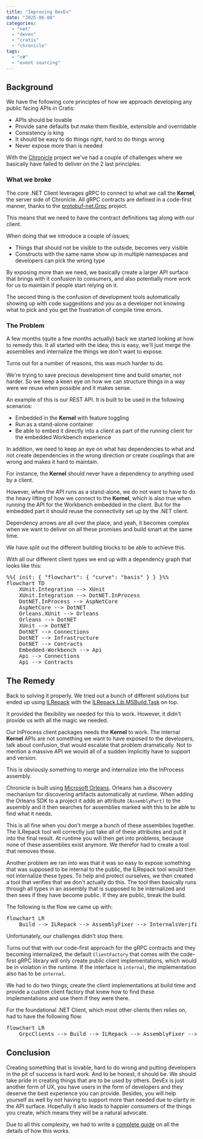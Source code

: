 ```yaml
---
title: "Improving DevEx"
date: "2025-06-08"
categories: 
  - "net"
  - "devex"
  - "cratis"
  - "chronicle"
tags: 
  - "c#"
  - "event sourcing"
---
```


## Background

We have the following core principles of how we approach developing any public facing APIs in Cratis:

- APIs should be lovable
- Provide sane defaults but make them flexible, extensible and overridable
- Consistency is king
- It should be easy to do things right, hard to do things wrong
- Never expose more than is needed

With the [Chronicle](https://github.com/cratis/chronicle) project we've had a couple of challenges where
we basically have failed to deliver on the 2 last principles.

### What we broke

The core .NET Client leverages gRPC to connect to what we call the **Kernel**, the server side of Chronicle.
All gRPC contracts are defined in a code-first manner, thanks to the [protobuf-net.Grpc](https://github.com/protobuf-net/protobuf-net.Grpc) project.

This means that we need to have the contract definitions tag along with our client.

When doing that we introduce a couple of issues;

- Things that should not be visible to the outside, becomes very visible
- Constructs with the same name show up in multiple namespaces and developers can pick the wrong type

By exposing more than we need, we basically create a larger API surface that brings with it confusion
to consumers, and also potentially more work for us to maintain if people start relying on it.

The second thing is the confusion of development tools automatically showing up with code suggestions
and you as a developer not knowing what to pick and you get the frustration of compile time errors.

### The Problem

A few months (quite a few months actually) back we started looking at how to remedy this.
It all started with the idea; this is easy, we'll just merge the assemblies and internalize the things
we don't want to expose.

Turns out for a number of reasons, this was much harder to do.

We're trying to save precious development time and build smarter, not harder. So we keep a keen eye on
how we can structure things in a way were we reuse when possible and it makes sense.

An example of this is our REST API. It is built to be used in the following scenarios:

- Embedded in the **Kernel** with feature toggling
- Run as a stand-alone container
- Be able to embed it directly into a client as part of the running client for the embedded Workbench experience

In addition, we need to keep an eye on what has dependencies to what and not create dependencies in
the wrong direction or create couplings that are wrong and makes it hard to maintain.

For instance, the **Kernel** should never have a dependency to anything used by a client.

However, when the API runs as a stand-alone, we do not want to have to do the heavy lifting of
how we connect to the **Kernel**, which is also true when running the API for the Workbench
embedded in the client. But for the embedded part it should reuse the connectivity set up by
the .NET client.

Dependency arrows are all over the place, and yeah, it becomes complex when we want to deliver on all
these promises and build smart at the same time.

We have split out the different building blocks to be able to achieve this.

With all our different client types we end up with a dependency graph that looks like this:

<pre class="mermaid">
%%{ init: { "flowchart": { "curve": "basis" } } }%%
flowchart TD
    XUnit.Integration --> XUnit
    XUnit.Integration --> DotNET.InProcess
    DotNET.InProcess --> AspNetCore
    AspNetCore --> DotNET
    Orleans.XUnit --> Orleans
    Orleans --> DotNET
    XUnit --> DotNET
    DotNET --> Connections
    DotNET --> Infrastructure
    DotNET --> Contracts
    Embedded-Workbench --> Api
    Api --> Connections
    Api --> Contracts
</pre>

## The Remedy

Back to solving it properly. We tried out a bunch of different solutions but ended up using
[ILRepack](https://github.com/gluck/il-repack) with the [ILRepack.Lib.MSBuild.Task](https://github.com/ravibpatel/ILRepack.Lib.MSBuild.Task) on top.

It provided the flexibility we needed for this to work. However, it didn't provide us with all the magic
we needed.

Our InProcess client packages needs the **Kernel** to work. The internal **Kernel** APIs are not something
we want to have exposed to the developers, talk about confusion, that would escalate that problem dramatically.
Not to mention a massive API we would all of a sudden implicitly have to support and version.

This is obviously something to merge and internalize into the InProcess assembly.

Chronicle is built using [Microsoft Orleans](https://learn.microsoft.com/en-us/dotnet/orleans/overview).
Orleans has a discovery mechanism for discovering artifacts automatically at runtime.
When adding the Orleans SDK to a project it adds an attribute `[AssemblyPart]` to the assembly and it
then searches for assemblies marked with this to be able to find what it needs.

This is all fine when you don't merge a bunch of these assemblies together. The ILRepack tool
will correctly just take all of these attributes and put it into the final result. At runtime you
will then get into problems, because none of these assemblies exist anymore. We therefor had to
create a tool that removes these.

Another problem we ran into was that it was so easy to expose something that was supposed to be internal
to the public, the ILRepack tool would then not internalize these types. To help and protect ourselves,
we then created a tool that verifies that we don't actually do this. The tool then basically runs through
all types in an assembly that is supposed to be internalized and then sees if they have become
public. If they are public, break the build.

The following is the flow we came up with:

<pre class="mermaid">
flowchart LR
    Build --> ILRepack --> AssemblyFixer --> InternalsVerifier
</pre>

Unfortunately, our challenges didn't stop there.

Turns out that with our code-first approach for the gRPC contracts and they becoming internalized, the
default `ClientFactory` that comes with the code-first gRPC library will only create public client implementations, which would be in violation in the runtime. If the interface is `internal`, the implementation also has to be `internal`.

We had to do two things; create the client implementations at build time and provide a custom client factory
that knew how to find these implementations and use them if they were there.

For the foundational .NET Client, which most other clients then relies on, had to have the following
flow.

<pre class="mermaid">
flowchart LR
    GrpcClients --> Build --> ILRepack --> AssemblyFixer --> InternalsVerifier
</pre>

## Conclusion

Creating something that is lovable, hard to do wrong and putting developers in the pit of success is hard work.
And to be honest, it should be. We should take pride in creating things that are to be used by others.
DevEx is just another form of UX, you have users in the form of developers and they deserve the best experience
you can provide. Besides, you will help yourself as well by not having to support more than needed due
to clarity in the API surface. Hopefully it also leads to happier consumers of the things you create,
which means they will be a natural advocate.

Due to all this complexity, we had to write a [complete guide](https://www.cratis.io/docs/Chronicle/contributing/clients/internalization.html) on all the details of how this works.
